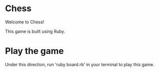 # Chess

Welcome to Chess!

This game is built using Ruby. 

# Play the game

Under this direction, run 'ruby board.rb' in your terminal to play this game.
